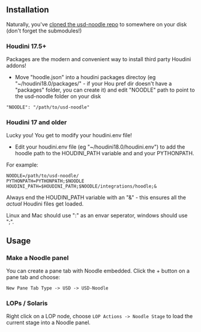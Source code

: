 ## Installation

Naturally, you've [cloned the usd-noodle repo](https://github.com/chris-gardner/usd-noodle/blob/master/README.md)
 to somewhere on your disk (don't forget the submodules!)

### Houdini 17.5+
Packages are the modern and convenient way to install third party Houdini addons!
* Move "hoodle.json" into a houdini packages directoy (eg "~/houdini18.0/packages/" - if your Hou pref dir doesn't have
a "packages" folder, you can create it)
and edit "NOODLE" path to point to the usd-noodle folder on your disk

```
"NOODLE": "/path/to/usd-noodle"
```

### Houdini 17 and older
Lucky you! You get to modify your houdini.env file!
* Edit your houdini.env file (eg "~/houdini18.0/houdini.env") to add the hoodle path to the HOUDINI_PATH variable and 
and your PYTHONPATH.

For example:

```
NOODLE=/path/to/usd-noodle/
PYTHONPATH=PYTHONPATH;$NOODLE
HOUDINI_PATH=$HOUDINI_PATH;$NOODLE/integrations/hoodle;&
```

Always end the HOUDINI_PATH variable with an "&" - this ensures all the *actual* Houdini files get loaded.

Linux and Mac should use ":" as an envar seperator, windows should use ";".

## Usage
### Make a Noodle panel
You can create a pane tab with Noodle embedded. Click the + button on a pane tab and choose: 

```New Pane Tab Type -> USD -> USD-Noodle```

### LOPs / Solaris
Right click on a LOP node, choose ```LOP Actions -> Noodle Stage``` to load the current stage into a Noodle panel.
